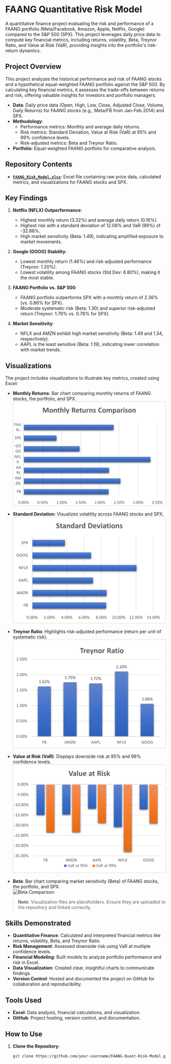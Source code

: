 # FAANG Quantitative Risk Model

A quantitative finance project evaluating the risk and performance of a FAANG portfolio (Meta/Facebook, Amazon, Apple, Netflix, Google) compared to the S&P 500 (SPX). This project leverages daily price data to compute key financial metrics, including returns, volatility, Beta, Treynor Ratio, and Value at Risk (VaR), providing insights into the portfolio's risk-return dynamics.

## Project Overview

This project analyzes the historical performance and risk of FAANG stocks and a hypothetical equal-weighted FAANG portfolio against the S&P 500. By calculating key financial metrics, it assesses the trade-offs between returns and risk, offering valuable insights for investors and portfolio managers.

- **Data**: Daily price data (Open, High, Low, Close, Adjusted Close, Volume, Daily Returns) for FAANG stocks (e.g., Meta/FB from Jan-Feb 2014) and SPX.
- **Methodology**: 
  - Performance metrics: Monthly and average daily returns.
  - Risk metrics: Standard Deviation, Value at Risk (VaR) at 95% and 99% confidence levels.
  - Risk-adjusted metrics: Beta and Treynor Ratio.
- **Portfolio**: Equal-weighted FAANG portfolio for comparative analysis.

## Repository Contents

- [**`FAANG_Risk_Model.xlsx`**](./FAANG_Risk_Model.xlsx): Excel file containing raw price data, calculated metrics, and visualizations for FAANG stocks and SPX.

## Key Findings

1. **Netflix (NFLX) Outperformance**:
   - Highest monthly return (3.32%) and average daily return (0.16%).
   - Highest risk with a standard deviation of 12.06% and VaR (99%) of -32.86%.
   - High market sensitivity (Beta: 1.49), indicating amplified exposure to market movements.

2. **Google (GOOG) Stability**:
   - Lowest monthly return (1.46%) and risk-adjusted performance (Treynor: 1.20%).
   - Lowest volatility among FAANG stocks (Std Dev: 6.80%), making it the most stable.

3. **FAANG Portfolio vs. S&P 500**:
   - FAANG portfolio outperforms SPX with a monthly return of 2.36% (vs. 0.86% for SPX).
   - Moderate systematic risk (Beta: 1.30) and superior risk-adjusted return (Treynor: 1.76% vs. 0.78% for SPX).

4. **Market Sensitivity**:
   - NFLX and AMZN exhibit high market sensitivity (Beta: 1.49 and 1.34, respectively).
   - AAPL is the least sensitive (Beta: 1.19), indicating lower correlation with market trends.

## Visualizations

The project includes visualizations to illustrate key metrics, created using Excel:

- **Monthly Returns**: Bar chart comparing monthly returns of FAANG stocks, the portfolio, and SPX.  
  ![Monthly Returns Comparison](Monthly_Returns_Comparison.png)

- **Standard Deviation**: Visualizes volatility across FAANG stocks and SPX.  
  ![Standard Deviation](Standard_Deviations.png)

- **Treynor Ratio**: Highlights risk-adjusted performance (return per unit of systematic risk).  
  ![Treynor Ratio](Treynor_Ratio.png)

- **Value at Risk (VaR)**: Displays downside risk at 95% and 99% confidence levels.  
  ![Value at Risk](Value_at_Risk.png)

- **Beta**: Bar chart comparing market sensitivity (Beta) of FAANG stocks, the portfolio, and SPX.  
  ![Beta Comparison](Beta_Comparison.png)

> **Note**: Visualization files are placeholders. Ensure they are uploaded to the repository and linked correctly.

## Skills Demonstrated

- **Quantitative Finance**: Calculated and interpreted financial metrics like returns, volatility, Beta, and Treynor Ratio.
- **Risk Management**: Assessed downside risk using VaR at multiple confidence levels.
- **Financial Modeling**: Built models to analyze portfolio performance and risk in Excel.
- **Data Visualization**: Created clear, insightful charts to communicate findings.
- **Version Control**: Hosted and documented the project on GitHub for collaboration and reproducibility.

## Tools Used

- **Excel**: Data analysis, financial calculations, and visualization.
- **GitHub**: Project hosting, version control, and documentation.

## How to Use

1. **Clone the Repository**:
   ```bash
   git clone https://github.com/your-username/FAANG-Quant-Risk-Model.git
